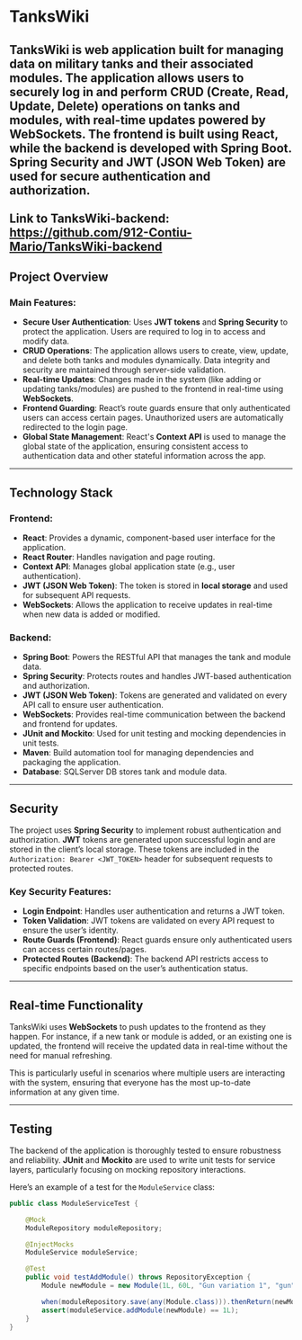 # TanksWiki

TanksWiki is web application built for managing data on military tanks and their associated modules. The application allows users to securely log in and perform CRUD (Create, Read, Update, Delete) operations on tanks and modules, with real-time updates powered by WebSockets. The frontend is built using **React**, while the backend is developed with **Spring Boot**. **Spring Security** and **JWT** (JSON Web Token) are used for secure authentication and authorization.
<br><br>**Link to TanksWiki-backend:** https://github.com/912-Contiu-Mario/TanksWiki-backend
---

## Project Overview

### Main Features:
- **Secure User Authentication**: Uses **JWT tokens** and **Spring Security** to protect the application. Users are required to log in to access and modify data.
- **CRUD Operations**: The application allows users to create, view, update, and delete both tanks and modules dynamically. Data integrity and security are maintained through server-side validation.
- **Real-time Updates**: Changes made in the system (like adding or updating tanks/modules) are pushed to the frontend in real-time using **WebSockets**.
- **Frontend Guarding**: React’s route guards ensure that only authenticated users can access certain pages. Unauthorized users are automatically redirected to the login page.
- **Global State Management**: React's **Context API** is used to manage the global state of the application, ensuring consistent access to authentication data and other stateful information across the app.

---

## Technology Stack

### Frontend:
- **React**: Provides a dynamic, component-based user interface for the application.
- **React Router**: Handles navigation and page routing.
- **Context API**: Manages global application state (e.g., user authentication).
- **JWT (JSON Web Token)**: The token is stored in **local storage** and used for subsequent API requests.
- **WebSockets**: Allows the application to receive updates in real-time when new data is added or modified.

### Backend:
- **Spring Boot**: Powers the RESTful API that manages the tank and module data.
- **Spring Security**: Protects routes and handles JWT-based authentication and authorization.
- **JWT (JSON Web Token)**: Tokens are generated and validated on every API call to ensure user authentication.
- **WebSockets**: Provides real-time communication between the backend and frontend for updates.
- **JUnit and Mockito**: Used for unit testing and mocking dependencies in unit tests.
- **Maven**: Build automation tool for managing dependencies and packaging the application.
- **Database**: SQLServer DB stores tank and module data.

---

## Security

The project uses **Spring Security** to implement robust authentication and authorization. **JWT** tokens are generated upon successful login and are stored in the client’s local storage. These tokens are included in the `Authorization: Bearer <JWT_TOKEN>` header for subsequent requests to protected routes.

### Key Security Features:
- **Login Endpoint**: Handles user authentication and returns a JWT token.
- **Token Validation**: JWT tokens are validated on every API request to ensure the user’s identity.
- **Route Guards (Frontend)**: React guards ensure only authenticated users can access certain routes/pages.
- **Protected Routes (Backend)**: The backend API restricts access to specific endpoints based on the user’s authentication status.

---

## Real-time Functionality

TanksWiki uses **WebSockets** to push updates to the frontend as they happen. For instance, if a new tank or module is added, or an existing one is updated, the frontend will receive the updated data in real-time without the need for manual refreshing.

This is particularly useful in scenarios where multiple users are interacting with the system, ensuring that everyone has the most up-to-date information at any given time.

---

## Testing

The backend of the application is thoroughly tested to ensure robustness and reliability. **JUnit** and **Mockito** are used to write unit tests for service layers, particularly focusing on mocking repository interactions.

Here’s an example of a test for the `ModuleService` class:

```java
public class ModuleServiceTest {

    @Mock
    ModuleRepository moduleRepository;

    @InjectMocks
    ModuleService moduleService;

    @Test
    public void testAddModule() throws RepositoryException {
        Module newModule = new Module(1L, 60L, "Gun variation 1", "gun", 55, 30, 20, 155);

        when(moduleRepository.save(any(Module.class))).thenReturn(newModule);
        assert(moduleService.addModule(newModule) == 1L);
    }
}
